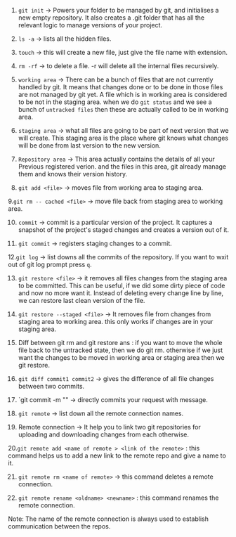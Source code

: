1. `git init` -> Powers your folder to be managed by git, and initialises a new empty repository.
   It also creates a .git folder that has all the relevant logic to manage versions of your project.

2. `ls -a` -> lists all the hidden files.

3. `touch` -> this will create a new file, just give the file name with extension.

4. `rm -rf` -> to delete a file. -r will delete all the internal files recursively.

5. `working area` -> There can be a bunch of files that are not currently handled by git. It means that changes done
   or to be done in those files are not managed by git yet. A file which is in working area is considered
   to be not in the staging area. when we do `git status` and we see a bunch of `untracked files` then these
   are actually called to be in working area.

6. `staging area` -> what all files are going to be part of next version that we will create.
   This staging area is the place where git knows what changes will be done from
   last version to the new version.

7. `Repository area` -> This area actually contains the details of all your Previous registered verion.
   and the files in this area, git already manage them and knows their version history.

8. `git add <file>` -> moves file from working area to staging area.

9.`git rm -- cached <file>` -> move file back from staging area to working area.

10. `commit` -> commit is a particular version of the project. It captures a snapshot of the project's staged changes
    and creates a version out of it.

11. `git commit` -> registers staging changes to a commit.

12.`git log` -> list downs all the commits of the repository. If you want to wxit out of git log prompt press `q`.

13. `git restore <file>` -> it removes all files changes from the staging area to be committed. This can be useful, if we did
    some dirty piece of code and now no more want it. Instead of deleting every change line by line, we can restore
    last clean version of the file.

14. `git restore --staged <file>` -> It removes file from changes from staging area to working area.
    this only works if changes are in your staging area.

15. Diff between git rm and git restore
    ans : if you want to move the whole file back to the untracked state, then we do git rm.
    otherwise if we just want the changes to be moved in working area or staging area then we git restore.

16. `git diff commit1 commit2` -> gives the difference of all file changes between two commits.

17. `git commit -m "<message>" -> directly commits your request with message.

18. `git remote` -> list down all the remote connection names.

19. Remote connection -> It help you to link two git repositories for uploading and downloading changes from each otherwise.

20.`git remote add <name of remote > <link of the remote>` : this command helps us to add a new link to the remote
repo and give a name to it.

21. `git remote rm <name of remote>` -> this command deletes a remote connection.

22. `git remote rename <oldname> <newname>` : this command renames the remote connection.

Note: The name of the remote connection is always used to establish communication between the repos.
